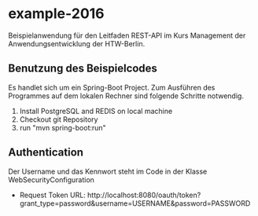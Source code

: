 # example-2016

Beispielanwendung für den Leitfaden REST-API im Kurs Management der Anwendungsentwicklung der HTW-Berlin.


## Benutzung des Beispielcodes
Es handlet sich um ein Spring-Boot Project. Zum Ausführen des Programmes auf dem lokalen Rechner sind folgende Schritte notwendig.

1. Install PostgreSQL and REDIS on local machine
2. Checkout git Repository
3. run "mvn spring-boot:run"

## Authentication 
Der Username und das Kennwort steht im Code in der Klasse WebSecurityConfiguration

- Request Token URL: http://localhost:8080/oauth/token?grant_type=password&username=USERNAME&password=PASSWORD
